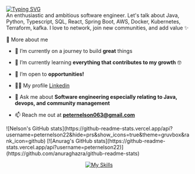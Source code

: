 <p>
  <a href="https://git.io/typing-svg"><img src="https://readme-typing-svg.demolab.com?font=Fira+Code&duration=4600&pause=2500&color=FFC43D&width=435&lines=Hi+there%2C+I+am+Nelson+%F0%9F%91%8B" alt="Typing SVG" /></a><br/>
An enthusiastic and ambitious software engineer. Let's talk about Java, Python, Typescript, SQL, React, Spring Boot, AWS, Docker, Kubernetes, Terraform, kafka. I love to network, join new communities, and add value ✨

<div>
  <summary>🧑 More about me</summary>

- 🔭 I’m currently on a journey to build **great** things

- 🌱 I’m currently learning **everything that contributes to my growth** 🤓

- 🤝 I’m open to **opportunities!**

- 👨‍💻 My profile [Linkedin](https://www.linkedin.com/in/nelson-tanko-76b623249/)

- 💬 Ask me about **Software engineering especially relating to Java, devops, and community management**

- 📫 Reach me out at **peternelson063@gmail.com**

</div>
  
</p>
![Nelson's GitHub stats](https://github-readme-stats.vercel.app/api?username=peternelson22&hide=prs&show_icons=true&theme=gruvbox&rank_icon=github)
[![Anurag's GitHub stats](https://github-readme-stats.vercel.app/api?username=peternelson22)](https://github.com/anuraghazra/github-readme-stats)

<div align="center">

[![My Skills](https://skillicons.dev/icons?i=java,python,spring,react,typesceipt,mysql,mongodb,postgres,docker,aws,kafka)](https://skillicons.dev)

</div>
